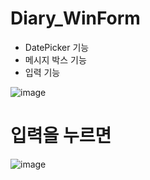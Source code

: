 # Diary_WinForm
- DatePicker 기능
- 메시지 박스 기능
- 입력 기능

![image](https://user-images.githubusercontent.com/65011438/158513765-c97996b7-f38a-4b48-81d8-8f5a2fff8508.png)

# 입력을 누르면
![image](https://user-images.githubusercontent.com/65011438/158513787-0d352458-549f-44d8-afb5-c5586d3ec6b4.png)



